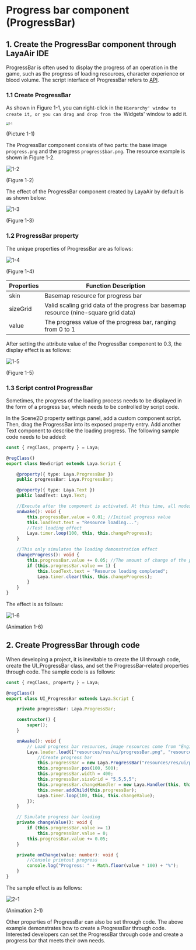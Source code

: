 # Progress bar component (ProgressBar)

## 1. Create the ProgressBar component through LayaAir IDE

ProgressBar is often used to display the progress of an operation in the game, such as the progress of loading resources, character experience or blood volume. The script interface of ProgressBar refers to [API](https://layaair.com/3.x/api/Chinese/index.html?version=3.0.0&type=2D&category=UI&class=laya.ui.ProgressBar).

### 1.1 Create ProgressBar

As shown in Figure 1-1, you can right-click in the `Hierarchy' window to create it, or you can drag and drop from the `Widgets' window to add it.

<img src="img/1-1.png" alt="1-1" style="zoom:50%;" />

(Picture 1-1)

The ProgressBar component consists of two parts: the base image `progress.png` and the progress `progress$bar.png`. The resource example is shown in Figure 1-2.

![1-2](img/1-2.png)

(Figure 1-2)

The effect of the ProgressBar component created by LayaAir by default is as shown below:

![1-3](img/1-3.png)

(Figure 1-3)



### 1.2 ProgressBar property

The unique properties of ProgressBar are as follows:

![1-4](img/1-4.png)

(Figure 1-4)

| **Properties** | **Function Description**	|
| -------- | ---------------------------------------------- |
| skin 	| Basemap resource for progress bar	|
| sizeGrid | Valid scaling grid data of the progress bar basemap resource (nine-square grid data) |
| value	| The progress value of the progress bar, ranging from 0 to 1	|

After setting the attribute value of the ProgressBar component to 0.3, the display effect is as follows:

![1-5](img/1-5.png)

(Figure 1-5)



### 1.3 Script control ProgressBar

Sometimes, the progress of the loading process needs to be displayed in the form of a progress bar, which needs to be controlled by script code.

In the Scene2D property settings panel, add a custom component script. Then, drag the ProgressBar into its exposed property entry. Add another Text component to describe the loading progress. The following sample code needs to be added:

```typescript
const { regClass, property } = Laya;

@regClass()
export class NewScript extends Laya.Script {

	@property({ type: Laya.ProgressBar })
	public progressBar: Laya.ProgressBar;

	@property({ type: Laya.Text })
	public loadText: Laya.Text;

	//Execute after the component is activated. At this time, all nodes and components have been created. This method is only executed once.
	onAwake(): void {
    	this.progressBar.value = 0.01; //Initial progress value
    	this.loadText.text = "Resource loading...";
    	//Test loading effect
    	Laya.timer.loop(100, this, this.changeProgress);
	}

	//This only simulates the loading demonstration effect
	changeProgress(): void {
    	this.progressBar.value += 0.05; //The amount of change of the progress bar each time
    	if (this.progressBar.value == 1) {
        	this.loadText.text = "Resource loading completed";
        	Laya.timer.clear(this, this.changeProgress);
    	}
	}
}
```

The effect is as follows:

![1-6](img/1-6.gif)

(Animation 1-6)



## 2. Create ProgressBar through code

When developing a project, it is inevitable to create the UI through code, create the UI_ProgressBar class, and set the ProgressBar-related properties through code. The sample code is as follows:

```typescript
const { regClass, property } = Laya;

@regClass()
export class UI_ProgressBar extends Laya.Script {

	private progressBar: Laya.ProgressBar;

	constructor() {
    	super();
	}

	onAwake(): void {
    	// Load progress bar resources, image resources come from "Engine API Usage Example"
    	Laya.loader.load(["resources/res/ui/progressBar.png", "resources/res/ui/progressBar$bar.png"]).then(() => {
        	//Create progress bar
        	this.progressBar = new Laya.ProgressBar("resources/res/ui/progressBar.png");
        	this.progressBar.pos(100, 500);
        	this.progressBar.width = 400;
        	this.progressBar.sizeGrid = "5,5,5,5";
        	this.progressBar.changeHandler = new Laya.Handler(this, this.onChange);
        	this.owner.addChild(this.progressBar);
        	Laya.timer.loop(100, this, this.changeValue);
    	});
	}

	// Simulate progress bar loading
	private changeValue(): void {
    	if (this.progressBar.value >= 1)
        	this.progressBar.value = 0;
    	this.progressBar.value += 0.05;
	}

	private onChange(value: number): void {
    	//Console printout progress
    	console.log("Progress: " + Math.floor(value * 100) + "%");
	}
}
```

The sample effect is as follows:

![2-1](img/2-1.gif)

(Animation 2-1)

Other properties of ProgressBar can also be set through code. The above example demonstrates how to create a ProgressBar through code. Interested developers can set the ProgressBar through code and create a progress bar that meets their own needs.

